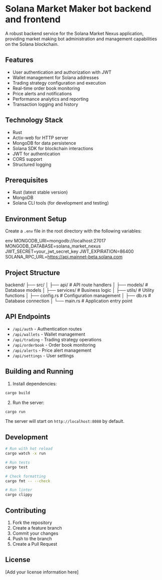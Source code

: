 # Solana Market Maker bot backend and frontend

A robust backend service for the Solana Market Nexus application, providing market making bot administration and management capabilities on the Solana blockchain.

## Features

- User authentication and authorization with JWT
- Wallet management for Solana addresses
- Trading strategy configuration and execution
- Real-time order book monitoring
- Price alerts and notifications
- Performance analytics and reporting
- Transaction logging and history

## Technology Stack

- Rust
- Actix-web for HTTP server
- MongoDB for data persistence
- Solana SDK for blockchain interactions
- JWT for authentication
- CORS support
- Structured logging

## Prerequisites

- Rust (latest stable version)
- MongoDB
- Solana CLI tools (for development and testing)

## Environment Setup

Create a `.env` file in the root directory with the following variables:

env
MONGODB_URI=mongodb://localhost:27017
MONGODB_DATABASE=solana_market_nexus
JWT_SECRET=your_jwt_secret_key
JWT_EXPIRATION=86400
SOLANA_RPC_URL=https://api.mainnet-beta.solana.com

## Project Structure

backend/
├── src/
│ ├── api/ # API route handlers
│ ├── models/ # Database models
│ ├── services/ # Business logic
│ ├── utils/ # Utility functions
│ ├── config.rs # Configuration management
│ ├── db.rs # Database connection
│ └── main.rs # Application entry point

## API Endpoints

- `/api/auth` - Authentication routes
- `/api/wallets` - Wallet management
- `/api/trading` - Trading strategy operations
- `/api/orderbook` - Order book monitoring
- `/api/alerts` - Price alert management
- `/api/settings` - User settings

## Building and Running

1. Install dependencies:

```bash
cargo build
```

2. Run the server:
```bash
cargo run
```

The server will start on `http://localhost:8080` by default.

## Development

```bash
# Run with hot reload
cargo watch -x run

# Run tests
cargo test

# Check formatting
cargo fmt -- --check

# Run linter
cargo clippy
```

## Contributing

1. Fork the repository
2. Create a feature branch
3. Commit your changes
4. Push to the branch
5. Create a Pull Request

## License

[Add your license information here]





